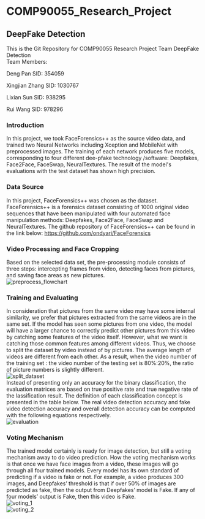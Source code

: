 # COMP90055_Research_Project
## DeepFake Detection
This is the Git Repository for COMP90055 Research Project Team DeepFake Detection  
Team Members:  


Deng Pan				SID: 354059

Xingjian Zhang  SID: 1030767 

Lixian Sun      SID: 938295  

Rui Wang        SID: 978296  

### Introduction
In  this  project,  we took  FaceForensics++ as  the source  video data,  and  trained two
Neural Networks including  Xception  and  MobileNet with preprocessed images. The training
of each network produces five models, corresponding to four different dee-pfake technology
/software: Deepfakes,  Face2Face, FaceSwap,  NeuralTextures.  The  result of  the  model's
evaluations with the test dataset has shown high precision.

### Data Source
In this project, FaceForensics++ was chosen as the dataset.
FaceForensics++ is a forensics dataset consisting  of  1000 original video  sequences that
have been manipulated with four automated face manipulation methods: Deepfakes, Face2Face,
FaceSwap and NeuralTextures.
The github repository of FaceForensics++ can be found in the link below:
https://github.com/ondyari/FaceForensics

### Video Processing and Face Cropping
Based on  the  selected  data  set,  the pre-processing module consists  of  three  steps:
intercepting  frames  from video,  detecting faces from pictures, and saving face areas as
new pictures.  
![preprocess_flowchart](https://github.com/BabyDelphin/COMP90055_COMP90055_Research_Project/blob/master/images/preprocess_flowchart.png)

### Training and Evaluating
In consideration that pictures from the same video may have some internal  similarity,  we
prefer that pictures extracted from the same videos  are in the same set. If the model has
seen some pictures from one video, the model  will  have  a  larger  chance  to  correctly
predict other pictures from this video by catching some  features  of  the  video  itself.
However, what we want is catching those common features  among  different videos. Thus, we
choose to split the dataset by video instead of by pictures. The average length of  videos
are different from each  other. As a result,  when the video number of the training  set :
the video number of the testing set is 80%:20%,  the ratio of picture numbers is  slightly
different.  
![split_dataset](https://github.com/BabyDelphin/COMP90055_COMP90055_Research_Project/blob/master/images/split_dataset.png)  
Instead of presenting only an accuracy  for  the  binary  classification,  the  evaluation
matrices are based on true positive rate and  true  negative  rate  of  the  lassification
result. The  definition of each classification  concept is  presented in  the table below.
The real video detection accuracy and fake video detection accuracy and overall  detection
accuracy can be computed with the following equations respectively.  
![evaluation](https://github.com/BabyDelphin/COMP90055_COMP90055_Research_Project/blob/master/images/Evaluation.png)

### Voting Mechanism
The trained model certainly is ready for image detection, but still a voting mechanism away
to do video prediction. How the voting mechanism works is  that once  we  have face  images
from a video, these images will go through all four trained models. Every model has its own
standard of predicting if a video is fake or not. For example, a video produces 300 images,
and Deepfakes’ threshold is that if over 50%  of images  are  predicted  as  fake, then the
output  from  Deepfakes’  model is Fake. If any of  four models’  output is Fake, then this
video is Fake.  
![voting_1](https://github.com/BabyDelphin/COMP90055_COMP90055_Research_Project/blob/master/images/voting_1.png)  
![voting_2](https://github.com/BabyDelphin/COMP90055_COMP90055_Research_Project/blob/master/images/voting_2.png)





